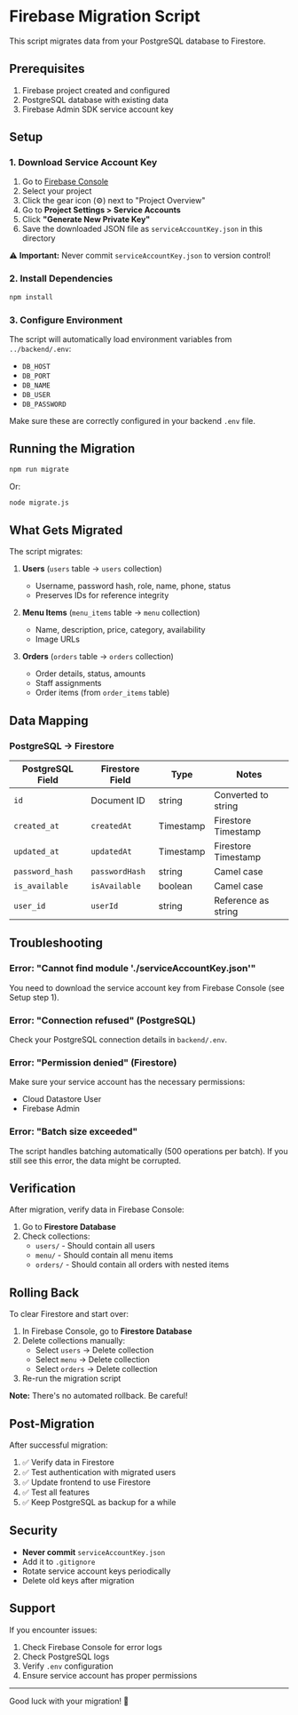 # Firebase Migration Script

This script migrates data from your PostgreSQL database to Firestore.

## Prerequisites

1. Firebase project created and configured
2. PostgreSQL database with existing data
3. Firebase Admin SDK service account key

## Setup

### 1. Download Service Account Key

1. Go to [Firebase Console](https://console.firebase.google.com/)
2. Select your project
3. Click the gear icon (⚙️) next to "Project Overview"
4. Go to **Project Settings > Service Accounts**
5. Click **"Generate New Private Key"**
6. Save the downloaded JSON file as `serviceAccountKey.json` in this directory

⚠️ **Important:** Never commit `serviceAccountKey.json` to version control!

### 2. Install Dependencies

```bash
npm install
```

### 3. Configure Environment

The script will automatically load environment variables from `../backend/.env`:

- `DB_HOST`
- `DB_PORT`
- `DB_NAME`
- `DB_USER`
- `DB_PASSWORD`

Make sure these are correctly configured in your backend `.env` file.

## Running the Migration

```bash
npm run migrate
```

Or:

```bash
node migrate.js
```

## What Gets Migrated

The script migrates:

1. **Users** (`users` table → `users` collection)
   - Username, password hash, role, name, phone, status
   - Preserves IDs for reference integrity

2. **Menu Items** (`menu_items` table → `menu` collection)
   - Name, description, price, category, availability
   - Image URLs

3. **Orders** (`orders` table → `orders` collection)
   - Order details, status, amounts
   - Staff assignments
   - Order items (from `order_items` table)

## Data Mapping

### PostgreSQL → Firestore

| PostgreSQL Field | Firestore Field | Type | Notes |
|-----------------|----------------|------|-------|
| `id` | Document ID | string | Converted to string |
| `created_at` | `createdAt` | Timestamp | Firestore Timestamp |
| `updated_at` | `updatedAt` | Timestamp | Firestore Timestamp |
| `password_hash` | `passwordHash` | string | Camel case |
| `is_available` | `isAvailable` | boolean | Camel case |
| `user_id` | `userId` | string | Reference as string |

## Troubleshooting

### Error: "Cannot find module './serviceAccountKey.json'"

You need to download the service account key from Firebase Console (see Setup step 1).

### Error: "Connection refused" (PostgreSQL)

Check your PostgreSQL connection details in `backend/.env`.

### Error: "Permission denied" (Firestore)

Make sure your service account has the necessary permissions:
- Cloud Datastore User
- Firebase Admin

### Error: "Batch size exceeded"

The script handles batching automatically (500 operations per batch). If you still see this error, the data might be corrupted.

## Verification

After migration, verify data in Firebase Console:

1. Go to **Firestore Database**
2. Check collections:
   - `users/` - Should contain all users
   - `menu/` - Should contain all menu items
   - `orders/` - Should contain all orders with nested items

## Rolling Back

To clear Firestore and start over:

1. In Firebase Console, go to **Firestore Database**
2. Delete collections manually:
   - Select `users` → Delete collection
   - Select `menu` → Delete collection
   - Select `orders` → Delete collection
3. Re-run the migration script

**Note:** There's no automated rollback. Be careful!

## Post-Migration

After successful migration:

1. ✅ Verify data in Firestore
2. ✅ Test authentication with migrated users
3. ✅ Update frontend to use Firestore
4. ✅ Test all features
5. ✅ Keep PostgreSQL as backup for a while

## Security

- **Never commit** `serviceAccountKey.json`
- Add it to `.gitignore`
- Rotate service account keys periodically
- Delete old keys after migration

## Support

If you encounter issues:
1. Check Firebase Console for error logs
2. Check PostgreSQL logs
3. Verify `.env` configuration
4. Ensure service account has proper permissions

---

Good luck with your migration! 🚀
